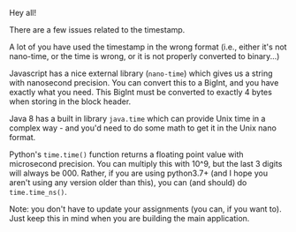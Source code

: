 Hey all!

There are a few issues related to the timestamp.

A lot of you have used the timestamp in the wrong format (i.e., either it's not nano-time, or the time is wrong, or it is not properly converted to binary...)

Javascript has a nice external library (`nano-time`) which gives us a string with nanosecond precision. You can convert this to a BigInt, and you have exactly what you need. This BigInt must be converted to exactly 4 bytes when storing in the block header.

Java 8 has a built in library `java.time` which can provide Unix time in a complex way - and you'd need to do some math to get it in the Unix nano format.

Python's `time.time()` function returns a floating point value with microsecond precision. You can multiply this with 10^9, but the last 3 digits will always be 000. Rather, if you are using python3.7+ (and I hope you aren't using any version older than this), you can (and should) do `time.time_ns()`.

Note: you don't have to update your assignments (you can, if you want to). Just keep this in mind when you are building the main application.
